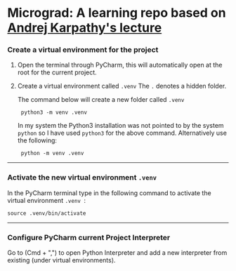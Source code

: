 # Micrograd: A learning repo based on [Andrej Karpathy's lecture](https://www.youtube.com/watch?v=VMj-3S1tku0)

### Create a virtual environment for the project

1. Open the terminal through PyCharm, this will automatically open at the root for the current project.

2. Create a virtual environment called ```.venv```
    The `.` denotes a hidden folder.

    The command below will create a new folder called ```.venv```

        python3 -m venv .venv

    In my system the Python3 installation was not pointed to by the system `python` so I have used `python3` for the above command. Alternatively use the following:

        python -m venv .venv

---

### Activate the new virtual environment ```.venv```

In the PyCharm terminal type in the following command to activate the virtual environment ```.venv ```:

    source .venv/bin/activate

---

### Configure PyCharm current Project Interpreter

Go to (Cmd + ",") to open Python Interpreter and add a new interpreter from existing (under virtual environments).